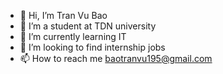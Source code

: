 - 👋 Hi, I’m Tran Vu Bao
- 👀 I’m a student at TDN university 
- 🌱 I’m currently learning IT
- 💞️ I’m looking to find internship jobs 
- 📫 How to reach me baotranvu195@gmail.com

<!---
baotranvu/baotranvu is a ✨ special ✨ repository because its `README.md` (this file) appears on your GitHub profile.
You can click the Preview link to take a look at your changes.
--->
